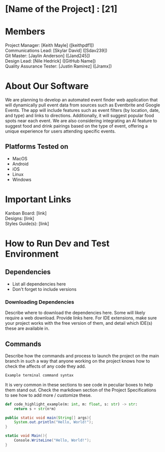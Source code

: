 # [Name of the Project] : [21]
# Members
Project Manager: [Keith Mayle] ([keithpdf1])\
Communications Lead: [Skylar David] ([Sdav239])\
Git Master: [Jaylin Anderson] ([Jand245])\
Design Lead: [Nile Hedrick] ([GitHub Name])\
Quality Assurance Tester: [Justin Ramirez] ([Jramx])

# About Our Software

We are planning to develop an automated event finder web application that will dynamically pull event data from sources such as Eventbrite and Google Events. The app will include features such as event filters (by location, date, and type) and links to directions. Additionally, it will suggest popular food spots near each event.
We are also considering integrating an AI feature to suggest food and drink pairings based on the type of event, offering a unique experience for users attending specific events.

## Platforms Tested on
- MacOS
- Android
- iOS
- Linux
- Windows
# Important Links
Kanban Board: [link]\
Designs: [link]\
Styles Guide(s): [link]

# How to Run Dev and Test Environment

## Dependencies
- List all dependencies here
- Don't forget to include versions
### Downloading Dependencies
Describe where to download the dependencies here. Some will likely require a web download. Provide links here. For IDE extensions, make sure your project works with the free version of them, and detail which IDE(s) these are available in. 

## Commands
Describe how the commands and process to launch the project on the main branch in such a way that anyone working on the project knows how to check the affects of any code they add.

```sh
Example terminal command syntax
```

It is very common in these sections to see code in peculiar boxes to help them stand out. Check the markdown section of the Project Specifications to see how to add more / customize these.

```python
def code_highlight_example(m: int, m: float, s: str) -> str:
	return s + str(n*m)
```

```java
public static void main(String[] args){
	System.out.println("Hello, World!");
}
```

```c#
static void Main(){
	Console.WriteLine("Hello, World!");
}
```
